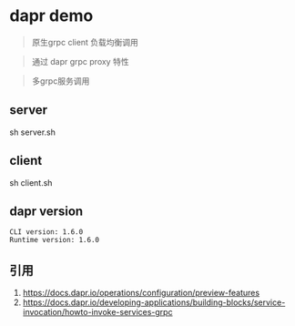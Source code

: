 # dapr demo

> 原生grpc client 负载均衡调用

> 通过 dapr grpc proxy 特性

> 多grpc服务调用

## server
sh server.sh

## client
sh client.sh

## dapr version

```shell
CLI version: 1.6.0 
Runtime version: 1.6.0
```

## 引用
1. https://docs.dapr.io/operations/configuration/preview-features
2. https://docs.dapr.io/developing-applications/building-blocks/service-invocation/howto-invoke-services-grpc